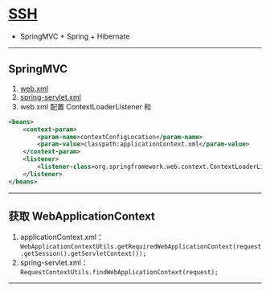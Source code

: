 # [SSH](https://www.bilibili.com/video/BV1qb411L7RS)
- SpringMVC + Spring + Hibernate
---
## SpringMVC
1. [web.xml](src/main/webapp/WEB-INF/web.xml)
2. [spring-servlet.xml](src/main/resources/spring-servlet.xml)
3. web.xml 配置 ContextLoaderListener 和 <context-param/>
```xml
<beans>
    <context-param>
        <param-name>contextConfigLocation</param-name>
        <param-value>classpath:applicationContext.xml</param-value>
    </context-param>
    <listener>
        <listener-class>org.springframework.web.context.ContextLoaderListener</listener-class>
    </listener>
</beans>
```
---
## 获取 WebApplicationContext
1. applicationContext.xml：`WebApplicationContextUtils.getRequiredWebApplicationContext(request.getSession().getServletContext());`
2. spring-servlet.xml：`RequestContextUtils.findWebApplicationContext(request);`
---
